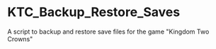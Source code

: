 # KTC_Backup_Restore_Saves
A script to backup and restore save files for the game "Kingdom Two Crowns"
